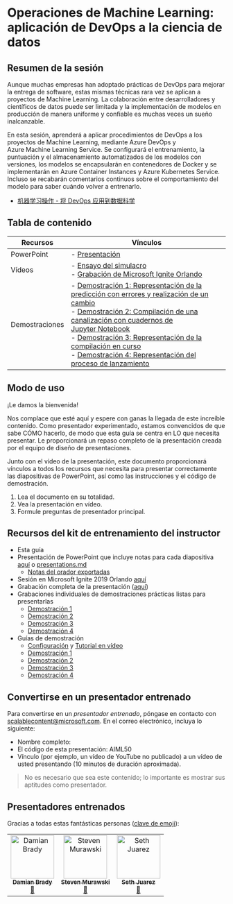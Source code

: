 # <a name="machine-learning-operations--applying-devops-to-data-science"></a>Operaciones de Machine Learning: aplicación de DevOps a la ciencia de datos

## <a name="session-abstract"></a>Resumen de la sesión

Aunque muchas empresas han adoptado prácticas de DevOps para mejorar la entrega de software, estas mismas técnicas rara vez se aplican a proyectos de Machine Learning. La colaboración entre desarrolladores y científicos de datos puede ser limitada y la implementación de modelos en producción de manera uniforme y confiable es muchas veces un sueño inalcanzable.

En esta sesión, aprenderá a aplicar procedimientos de DevOps a los proyectos de Machine Learning, mediante Azure DevOps y Azure Machine Learning Service. Se configurará el entrenamiento, la puntuación y el almacenamiento automatizados de los modelos con versiones, los modelos se encapsularán en contenedores de Docker y se implementarán en Azure Container Instances y Azure Kubernetes Service. Incluso se recabarán comentarios continuos sobre el comportamiento del modelo para saber cuándo volver a entrenarlo.

* [机器学习操作 - 将 DevOps 应用到数据科学](https://github.com/microsoft/ignite-learning-paths-training-aiml/tree/master-SimplifiedChinese/aiml50)

## <a name="table-of-content"></a>Tabla de contenido
 

| Recursos          | Vínculos                            |
|-------------------|----------------------------------|
| PowerPoint        | - [Presentación](presentations.md) |
| Vídeos            | - [Ensayo del simulacro](https://youtu.be/UgM8_4fAni8) <br/>- [Grabación de Microsoft Ignite Orlando](https://myignite.techcommunity.microsoft.com/sessions/83003) |
| Demostraciones             | - [Demostración 1: Representación de la predicción con errores y realización de un cambio](https://github.com/microsoft/ignite-learning-paths-training-aiml/blob/master/aiml50/demos/1-Show_Faulty_Prediction.md) <br/>- [Demostración 2: Compilación de una canalización con cuadernos de Jupyter Notebook](https://github.com/microsoft/ignite-learning-paths-training-aiml/blob/master/aiml50/demos/2-Build_a_Pipeline_With_Notebooks.md) <br/>- [Demostración 3: Representación de la compilación en curso](https://github.com/microsoft/ignite-learning-paths-training-aiml/blob/master/aiml50/demos/3-Show_The_Build.md) <br/>- [Demostración 4: Representación del proceso de lanzamiento](https://github.com/microsoft/ignite-learning-paths-training-aiml/blob/master/aiml50/demos/4-Show_The_Release.md)|

## <a name="how-to-use"></a>Modo de uso

¡Le damos la bienvenida!

Nos complace que esté aquí y espere con ganas la llegada de este increíble contenido. Como presentador experimentado, estamos convencidos de que sabe CÓMO hacerlo, de modo que esta guía se centra en LO que necesita presentar. Le proporcionará un repaso completo de la presentación creada por el equipo de diseño de presentaciones.

Junto con el vídeo de la presentación, este documento proporcionará vínculos a todos los recursos que necesita para presentar correctamente las diapositivas de PowerPoint, así como las instrucciones y el código de demostración.

1. Lea el documento en su totalidad.
2. Vea la presentación en vídeo.
3. Formule preguntas de presentador principal.

## <a name="assets-in-train-the-trainer-kit"></a>Recursos del kit de entrenamiento del instructor

- Esta guía
- Presentación de PowerPoint que incluye notas para cada diapositiva [aquí](https://globaleventcdn.blob.core.windows.net/assets/aiml/aiml50/aiml50.pptx) o [presentations.md](https://github.com/microsoft/ignite-learning-paths-training-aiml/blob/master/aiml50/presentations.md)
  - [Notas del orador exportadas](./SpeakerNotes.md)
- Sesión en Microsoft Ignite 2019 Orlando [aquí](https://myignite.techcommunity.microsoft.com/sessions/83003)
- Grabación completa de la presentación ([aquí](https://youtu.be/UgM8_4fAni8))
- Grabaciones individuales de demostraciones prácticas listas para presentarlas
  - [Demostración 1](https://globaleventcdn.blob.core.windows.net/assets/aiml/aiml50/AIML50_demo_1.mp4)
  - [Demostración 2](https://globaleventcdn.blob.core.windows.net/assets/aiml/aiml50/AIML50_demo_2.mp4)
  - [Demostración 3](https://globaleventcdn.blob.core.windows.net/assets/aiml/aiml50/AIML50_demo_3.mp4)
  - [Demostración 4](https://globaleventcdn.blob.core.windows.net/assets/aiml/aiml50/AIML50_demo_4.mp4)
- Guías de demostración
  - [Configuración](./DEMO.md) y [Tutorial en vídeo](https://youtu.be/C9WtOZaUoyA)
  - [Demostración 1](./demos/1-Show_Faulty_Prediction.md)
  - [Demostración 2](./demos/2-Build_a_Pipeline_With_Notebooks.md)
  - [Demostración 3](./demos/3-Show_The_Build.md)
  - [Demostración 4](./demos/4-Show_The_Release.md)

## <a name="become-a-trained-presenter"></a>Convertirse en un presentador entrenado

Para convertirse en un *presentador entrenado*, póngase en contacto con [scalablecontent@microsoft.com](mailto:scalablecontent@microsoft.com). En el correo electrónico, incluya lo siguiente:

- Nombre completo:
- El código de esta presentación: AIML50
- Vínculo (por ejemplo, un vídeo de YouTube no publicado) a un vídeo de usted presentando (10 minutos de duración aproximada).

> No es necesario que sea este contenido; lo importante es mostrar sus aptitudes como presentador.

## <a name="trained-presenters"></a>Presentadores entrenados

Gracias a todas estas fantásticas personas ([clave de emoji](https://allcontributors.org/docs/en/emoji-key)):

<!-- ALL-CONTRIBUTORS-LIST:START - Do not remove or modify this section -->
<!-- prettier-ignore -->

<table>
<tr>
    <td align="center"><a href="https://github.com/Damovisa">
        <img src="https://avatars2.githubusercontent.com/u/1887732?s=460&v=4" width="100px;" alt="Damian Brady"/><br />
        <sub><b>Damian Brady</b></sub></a><br />
        <a href="" title="presentación">📢</a>
    </td>
    <td align="center"><a href="https://github.com/smurawski">
        <img src="https://avatars1.githubusercontent.com/u/4006985?s=460&v=4" width="100px;" alt="Steven Murawski"/><br />
        <sub><b>Steven Murawski</b></sub></a><br />
            <a href="https://github.com/microsoft/ignite-learning-paths-training-aiml/pull/9" title="Documentación">📖</a>
    </td>
    <td align="center"><a href="https://github.com/sethjuarez">
        <img src="https://avatars2.githubusercontent.com/u/115409?s=460&v=4" width="100px;" alt="Seth Juarez"/><br />
        <sub><b>Seth Juarez</b></sub></a><br />
            <a href="Add link to powerpoint here" title="Presentación">📢</a>
    </td>
</tr></table>

<!-- ALL-CONTRIBUTORS-LIST:END -->
